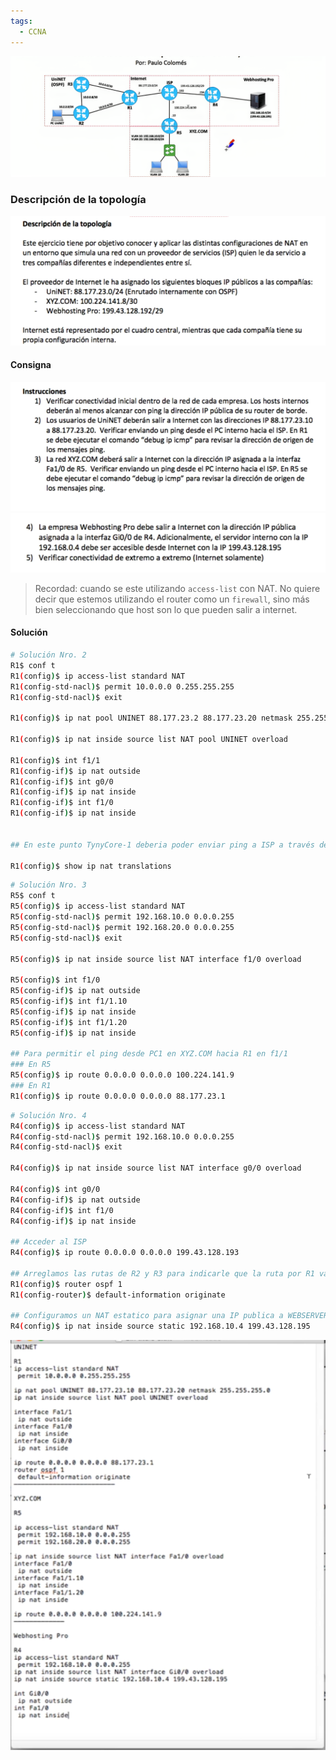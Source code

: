 ```yaml
---
tags:
  - CCNA
---
```


![](../_anexos_/Screenshot%20from%202024-01-01%2009-57-09.png)

### Descripción de la topología
![](../_anexos_/Screenshot%20from%202024-01-01%2010-07-46.png)

#### Consigna

![](../_anexos_/Screenshot%20from%202024-01-01%2010-08-33.png)
![](../_anexos_/Screenshot%20from%202024-01-01%2012-16-10.png)


> Recordad: cuando se este utilizando `access-list` con NAT. No quiere decir que estemos utilizando el router como un `firewall`, sino más bien seleccionando que host son lo que pueden salir a internet.

#### Solución

``` bash
# Solución Nro. 2
R1$ conf t
R1(config)$ ip access-list standard NAT 
R1(config-std-nacl)$ permit 10.0.0.0 0.255.255.255 
R1(config-std-nacl)$ exit

R1(config)$ ip nat pool UNINET 88.177.23.2 88.177.23.20 netmask 255.255.255.0 

R1(config)$ ip nat inside source list NAT pool UNINET overload

R1(config)$ int f1/1
R1(config-if)$ ip nat outside
R1(config-if)$ int g0/0
R1(config-if)$ ip nat inside
R1(config-if)$ int f1/0
R1(config-if)$ ip nat inside 


## En este punto TynyCore-1 deberia poder enviar ping a ISP a través de 88.177.23.1 en f1/0

R1(config)$ show ip nat translations

```

``` bash
# Solución Nro. 3
R5$ conf t
R5(config)$ ip access-list standard NAT 
R5(config-std-nacl)$ permit 192.168.10.0 0.0.0.255
R5(config-std-nacl)$ permit 192.168.20.0 0.0.0.255
R5(config-std-nacl)$ exit

R5(config)$ ip nat inside source list NAT interface f1/0 overload

R5(config)$ int f1/0
R5(config-if)$ ip nat outside
R5(config-if)$ int f1/1.10
R5(config-if)$ ip nat inside
R5(config-if)$ int f1/1.20
R5(config-if)$ ip nat inside

## Para permitir el ping desde PC1 en XYZ.COM hacia R1 en f1/1
### En R5
R5(config)$ ip route 0.0.0.0 0.0.0.0 100.224.141.9
### En R1
R1(config)$ ip route 0.0.0.0 0.0.0.0 88.177.23.1

```

``` bash
# Solución Nro. 4
R4(config)$ ip access-list standard NAT
R4(config-std-nacl)$ permit 192.168.10.0 0.0.0.255
R4(config-std-nacl)$ exit

R4(config)$ ip nat inside source list NAT interface g0/0 overload

R4(config)$ int g0/0 
R4(config-if)$ ip nat outside
R4(config-if)$ int f1/0
R4(config-if)$ ip nat inside

## Acceder al ISP
R4(config)$ ip route 0.0.0.0 0.0.0.0 199.43.128.193

## Arreglamos las rutas de R2 y R3 para indicarle que la ruta por R1 va a internet
R1(config)$ router ospf 1
R1(config-router)$ default-information originate

## Configuramos un NAT estatico para asignar una IP publica a WEBSERVER
R4(config)$ ip nat inside source static 192.168.10.4 199.43.128.195
```


![](../_anexos_/Screenshot%20from%202024-01-01%2012-54-51.png)